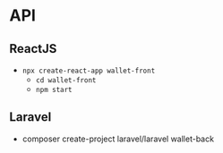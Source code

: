 # API
## ReactJS
- `npx create-react-app wallet-front`
    - `cd wallet-front`
    - `npm start`
## Laravel
- composer create-project laravel/laravel wallet-back